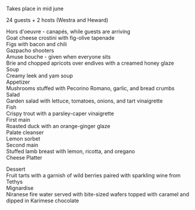 Takes place in mid june
 
24 guests + 2 hosts (Westra and Heward)
 
Hors d'oeuvre - canapés, while guests are arriving  
Goat cheese crostini with fig-olive tapenade  
Figs with bacon and chili  
Gazpacho shooters  
Amuse bouche - given when everyone sits  
Brie and chopped apricots over endives with a creamed honey glaze  
Soup  
Creamy leek and yam soup  
Appetizer  
Mushrooms stuffed with Pecorino Romano, garlic, and bread crumbs  
Salad  
Garden salad with lettuce, tomatoes, onions, and tart vinaigrette  
Fish  
Crispy trout with a parsley-caper vinaigrette  
First main  
Roasted duck with an orange-ginger glaze  
Palate cleanser  
Lemon sorbet  
Second main  
Stuffed lamb breast with lemon, ricotta, and oregano  
Cheese Platter
 
Dessert  
Fruit tarts with a garnish of wild berries paired with sparkling wine from Tethys  
Mignardise  
Niranese fire water served with bite-sized wafers topped with caramel and dipped in Karimese chocolate